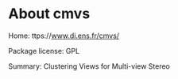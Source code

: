 About cmvs
==========

Home: ttps://www.di.ens.fr/cmvs/

Package license: GPL

Summary: Clustering Views for Multi-view Stereo
